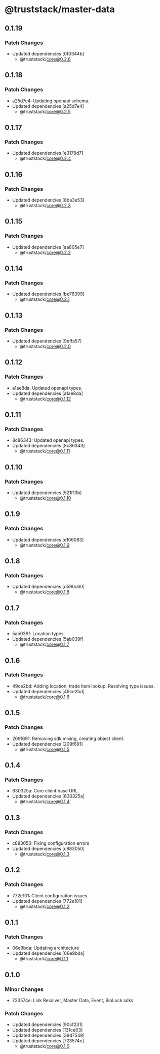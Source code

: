 # @truststack/master-data

## 0.1.19

### Patch Changes

- Updated dependencies [0f0344b]
  - @truststack/core@0.2.6

## 0.1.18

### Patch Changes

- a25d7e4: Updating openapi schema.
- Updated dependencies [a25d7e4]
  - @truststack/core@0.2.5

## 0.1.17

### Patch Changes

- Updated dependencies [e3179d7]
  - @truststack/core@0.2.4

## 0.1.16

### Patch Changes

- Updated dependencies [8ba3e53]
  - @truststack/core@0.2.3

## 0.1.15

### Patch Changes

- Updated dependencies [aa805e7]
  - @truststack/core@0.2.2

## 0.1.14

### Patch Changes

- Updated dependencies [be76399]
  - @truststack/core@0.2.1

## 0.1.13

### Patch Changes

- Updated dependencies [9effa57]
  - @truststack/core@0.2.0

## 0.1.12

### Patch Changes

- a1ae8da: Updated openapi types.
- Updated dependencies [a1ae8da]
  - @truststack/core@0.1.12

## 0.1.11

### Patch Changes

- 8c86343: Updated openapi types.
- Updated dependencies [8c86343]
  - @truststack/core@0.1.11

## 0.1.10

### Patch Changes

- Updated dependencies [521f13b]
  - @truststack/core@0.1.10

## 0.1.9

### Patch Changes

- Updated dependencies [e106083]
  - @truststack/core@0.1.9

## 0.1.8

### Patch Changes

- Updated dependencies [d590c60]
  - @truststack/core@0.1.8

## 0.1.7

### Patch Changes

- 5ab039f: Location types.
- Updated dependencies [5ab039f]
  - @truststack/core@0.1.7

## 0.1.6

### Patch Changes

- 49ce2bd: Adding location, trade item lookup. Resolving type issues.
- Updated dependencies [49ce2bd]
  - @truststack/core@0.1.6

## 0.1.5

### Patch Changes

- 209f691: Removing sdk mixing, creating object client.
- Updated dependencies [209f691]
  - @truststack/core@0.1.5

## 0.1.4

### Patch Changes

- 630325a: Core client base URL.
- Updated dependencies [630325a]
  - @truststack/core@0.1.4

## 0.1.3

### Patch Changes

- c883050: Fixing configuration errors
- Updated dependencies [c883050]
  - @truststack/core@0.1.3

## 0.1.2

### Patch Changes

- 772e101: Client configuration issues.
- Updated dependencies [772e101]
  - @truststack/core@0.1.2

## 0.1.1

### Patch Changes

- 06e9bda: Updating architecture
- Updated dependencies [06e9bda]
  - @truststack/core@0.1.1

## 0.1.0

### Minor Changes

- 723574e: Link Resolver, Master Data, Event, BioLock sdks.

### Patch Changes

- Updated dependencies [90cf231]
- Updated dependencies [131ce03]
- Updated dependencies [39d7549]
- Updated dependencies [723574e]
  - @truststack/core@0.1.0
